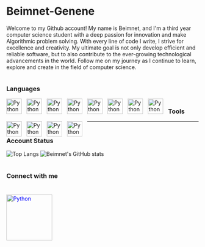 # Beimnet-Genene
Welcome to my Github account! My name is Beimnet, and I'm a third year computer science student with a deep passion for innovation and make Algorithmic
problem solving. With every line of code I write, I strive for excellence and creativity. My ultimate goal is not only develop efficient
and reliable software, but to also contribute to the ever-growing technological advancements in the world. Follow me on my journey as I continue
to learn, explore and create in the field of computer science.

<hr style="background-color: white;"/>
<h3>Languages</h3>
<img align="left" alt="Python" width="40px" style="padding-right:10px;" src="https://cdn.jsdelivr.net/gh/devicons/devicon/icons/python/python-original.svg" />
<img align="left" alt="Python" width="40px" style="padding-right:10px;" src="https://cdn.jsdelivr.net/gh/devicons/devicon/icons/java/java-original.svg" />
<img align="left" alt="Python" width="40px" style="padding-right:10px;" src="https://cdn.jsdelivr.net/gh/devicons/devicon/icons/javascript/javascript-original.svg" />
 <img align="left" alt="Python" width="40px" style="padding-right:10px;" src="https://cdn.jsdelivr.net/gh/devicons/devicon/icons/cplusplus/cplusplus-original.svg" />
<img align="left" alt="Python" width="40px" style="padding-right:10px;" src="https://cdn.jsdelivr.net/gh/devicons/devicon/icons/html5/html5-original.svg" />
<img align="left" alt="Python" width="40px" style="padding-right:10px;" img src="https://cdn.jsdelivr.net/gh/devicons/devicon/icons/css3/css3-original.svg" />
<img align="left" alt="Python" width="40px" style="padding-right:10px;" img src="https://cdn.jsdelivr.net/gh/devicons/devicon/icons/bootstrap/bootstrap-original.svg" />
<img align="left" alt="Python" width="40px" style="padding-right:10px;" src="https://encrypted-tbn0.gstatic.com/images?q=tbn:ANd9GcSbrUInra9w4TJB3LQmXY6JrBQ0Mgnc-Pkwfz8o7ahRhg&s"/>







#
#
<h3>Tools</h3>
<img align="left" alt="Python" width="40px" style="padding-right:10px;" src="https://cdn.jsdelivr.net/gh/devicons/devicon/icons/pycharm/pycharm-original.svg" />
<img align="left" alt="Python" width="40px" style="padding-right:10px;" src="https://cdn.jsdelivr.net/gh/devicons/devicon/icons/vscode/vscode-original.svg" />
<img align="left" alt="Python" width="40px" style="padding-right:10px;" src="https://cdn.jsdelivr.net/gh/devicons/devicon/icons/devicon/devicon-original.svg" />
<img align="left" alt="Python" width="40px" style="padding-right:10px;" src="https://cdn.jsdelivr.net/gh/devicons/devicon/icons/ubuntu/ubuntu-plain.svg" />







<hr style="height:1px;"/>





#
<h3>Account Status</h3>




![Top Langs](https://github-readme-stats.vercel.app/api/top-langs/?username=Beimnet27&theme=midnight-purple)
![Beimnet's GitHub stats](https://github-readme-stats.vercel.app/api?username=Beimnet27&show_icons=true&theme=midnight-purple)



#
<h3>Connect with me</h3>


#

<a link href="https://www.linkedin.com/in/beimnet-genene-178155225"><img align="left" alt="Python" width="120px" style="padding-right:10px; color:blue;" src="https://cdn.jsdelivr.net/gh/devicons/devicon/icons/linkedin/linkedin-original-wordmark.svg" /></a>

